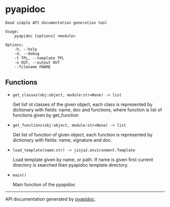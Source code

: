 
# pyapidoc

```
Dead simple API documentation generation tool

Usage:
    pyapidoc [options] <module>

Options:
    -h, --help
    -d, --debug
    -t TPL, --template TPL
    -o OUT, --output OUT
    --filename FNAME
```




## Functions


 - `get_classes(obj:object, module:str=None) -> list`

   Get lisf ot classes of the given object, each class is represented
by dictionary with fields: name, doc and functions, where function is 
list of functions given by get_function

 - `get_functions(obj:object, module:str=None) -> list`

   Get list of function of given object, each function is represented
by dictionary with fields: name, signature and doc. 

 - `load_template(name:str) -> jinja2.environment.Template`

   Load template given by name, or path. If name is given first current
directory is searched then pyapidoc template directory.

 - `main()`

   Main function of the pyapidoc


---
API documentation generated by [pyapidoc](https://github.com/liborw/pyapidoc).

